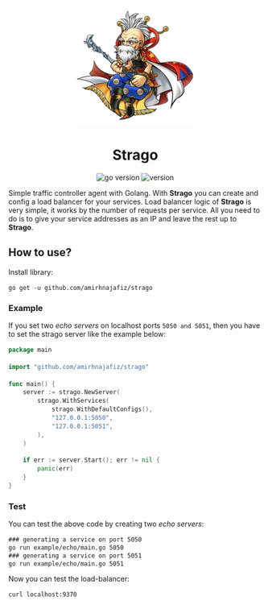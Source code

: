 <p align="center">
  <img src="assets/strago.webp" alt="logo" />
</p>

<h1 align="center">
Strago
</h1>

<p align="center">
    <img src="https://img.shields.io/badge/Go-1.19+-00ADD8?style=for-the-badge&logo=go" alt="go version" />
    <img src="https://img.shields.io/badge/Version-0.0.3-green?style=for-the-badge&logo=none" alt="version" />
</p>

Simple traffic controller agent with Golang. With **Strago** you can create and config a load balancer
for your services. Load balancer logic of **Strago** is very simple, it works by the number of requests per service.
All you need to do is to give your service addresses as an IP and leave the rest up to **Strago**.

## How to use?
Install library:
```shell
go get -u github.com/amirhnajafiz/strago
```

### Example
If you set two _echo servers_ on localhost ports ```5050 and 5051```, then
you have to set the strago server like the example below:
```go
package main

import "github.com/amirhnajafiz/strago"

func main() {
	server := strago.NewServer(
		strago.WithServices(
			strago.WithDefaultConfigs(),
			"127.0.0.1:5050",
			"127.0.0.1:5051",
		),
	)

	if err := server.Start(); err != nil {
		panic(err)
	}
}
```

### Test
You can test the above code by creating two _echo servers_:
```shell
### generating a service on port 5050
go run example/echo/main.go 5050
### generating a service on port 5051
go run example/echo/main.go 5051
```

Now you can test the load-balancer:
```shell
curl localhost:9370
```
